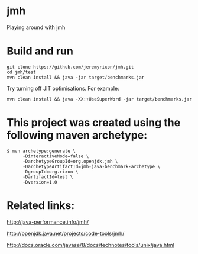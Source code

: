 # jmh
Playing around with jmh

# Build and run

    git clone https://github.com/jeremyrixon/jmh.git
    cd jmh/test
    mvn clean install && java -jar target/benchmarks.jar

Try turning off JIT optimisations. For example:

    mvn clean install && java -XX:+UseSuperWord -jar target/benchmarks.jar

# This project was created using the following maven archetype:

    $ mvn archetype:generate \
          -DinteractiveMode=false \
          -DarchetypeGroupId=org.openjdk.jmh \
          -DarchetypeArtifactId=jmh-java-benchmark-archetype \
          -DgroupId=org.rixon \
          -DartifactId=test \
          -Dversion=1.0


# Related links:

http://java-performance.info/jmh/

http://openjdk.java.net/projects/code-tools/jmh/

http://docs.oracle.com/javase/8/docs/technotes/tools/unix/java.html

